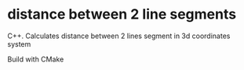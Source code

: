 # distance between 2 line segments
C++. Calculates distance between 2 lines segment in 3d coordinates system

Build with CMake